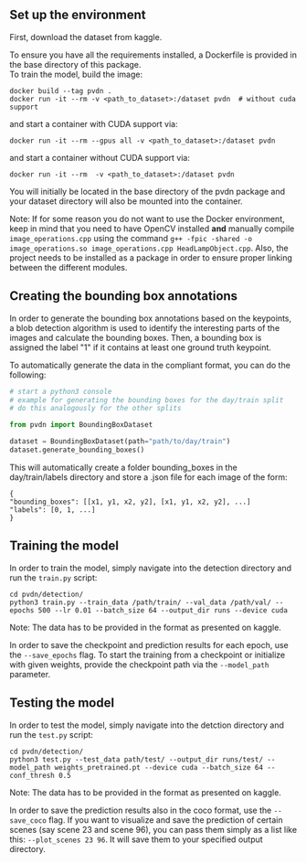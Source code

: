 ## Set up the environment

First, download the dataset from kaggle. 


To ensure you have all the requirements installed, a Dockerfile is provided in the base 
directory of this package. \
To train the model, build the image:
```
docker build --tag pvdn .
docker run -it --rm -v <path_to_dataset>:/dataset pvdn  # without cuda support
```
and start a container with CUDA support via:
```
docker run -it --rm --gpus all -v <path_to_dataset>:/dataset pvdn
``` 
and start a container without CUDA support via:
```
docker run -it --rm  -v <path_to_dataset>:/dataset pvdn
``` 
You will initially be located in the base directory of the pvdn package and your dataset directory will also be mounted into the container.

Note: If for some reason you do not want to use the Docker environment, keep in mind that you need to have OpenCV installed **and** manually compile  `image_operations.cpp` using the command `g++ -fpic -shared -o image_operations.so image_operations.cpp HeadLampObject.cpp`. Also, the project needs to be installed as a package in order to ensure proper linking between the different modules.

## Creating the bounding box annotations

In order to generate the bounding box annotations based on the keypoints, a blob detection algorithm is used to identify the interesting parts of the images and calculate the bounding boxes. Then, a bounding box is assigned the label "1" if it contains at least one ground truth keypoint.

To automatically generate the data in the compliant format, you can do the following:
```python
# start a python3 console
# example for generating the bounding boxes for the day/train split
# do this analogously for the other splits

from pvdn import BoundingBoxDataset

dataset = BoundingBoxDataset(path="path/to/day/train")
dataset.generate_bounding_boxes()

```

This will automatically create a folder bounding_boxes in the day/train/labels directory and store a .json file for each image of the form:
```
{
"bounding_boxes": [[x1, y1, x2, y2], [x1, y1, x2, y2], ...]
"labels": [0, 1, ...]
}
```

## Training the model
In order to train the model, simply navigate into the detection directory and run the `train.py` script:

```
cd pvdn/detection/
python3 train.py --train_data /path/train/ --val_data /path/val/ --epochs 500 --lr 0.01 --batch_size 64 --output_dir runs --device cuda
```

Note: The data has to be provided in the format as presented on kaggle.


In order to save the checkpoint and prediction results for each epoch, use the 
`--save_epochs` 
flag. To start the training from a checkpoint or initialize with given weights, provide the 
checkpoint path via the `--model_path` parameter.


## Testing the model

In order to test the model, simply navigate into the detction directory and run the `test.py` script:

```
cd pvdn/detection/
python3 test.py --test_data path/test/ --output_dir runs/test/ --model_path weights_pretrained.pt --device cuda --batch_size 64 --conf_thresh 0.5
```

Note: The data has to be provided in the format as presented on kaggle.


In order to save the prediction results also in the coco format, use the `--save_coco` flag. If you want to visualize and save the prediction of certain scenes (say scene 23 and scene 96), you can pass them simply as a list like this: `--plot_scenes 23 96`. It will save them to your specified output directory.
